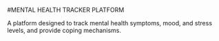 #MENTAL HEALTH TRACKER PLATFORM

A platform designed to track mental health symptoms, mood, and stress levels, and provide coping mechanisms. 
